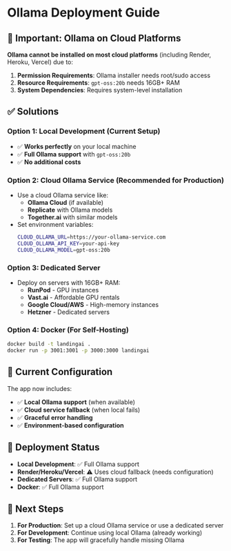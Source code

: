 # Ollama Deployment Guide

## 🚨 Important: Ollama on Cloud Platforms

**Ollama cannot be installed on most cloud platforms** (including Render, Heroku, Vercel) due to:

1. **Permission Requirements**: Ollama installer needs root/sudo access
2. **Resource Requirements**: `gpt-oss:20b` needs 16GB+ RAM
3. **System Dependencies**: Requires system-level installation

## ✅ Solutions

### Option 1: Local Development (Current Setup)
- ✅ **Works perfectly** on your local machine
- ✅ **Full Ollama support** with `gpt-oss:20b`
- ✅ **No additional costs**

### Option 2: Cloud Ollama Service (Recommended for Production)
- Use a cloud Ollama service like:
  - **Ollama Cloud** (if available)
  - **Replicate** with Ollama models
  - **Together.ai** with similar models
- Set environment variables:
  ```bash
  CLOUD_OLLAMA_URL=https://your-ollama-service.com
  CLOUD_OLLAMA_API_KEY=your-api-key
  CLOUD_OLLAMA_MODEL=gpt-oss:20b
  ```

### Option 3: Dedicated Server
- Deploy on servers with 16GB+ RAM:
  - **RunPod** - GPU instances
  - **Vast.ai** - Affordable GPU rentals
  - **Google Cloud/AWS** - High-memory instances
  - **Hetzner** - Dedicated servers

### Option 4: Docker (For Self-Hosting)
```bash
docker build -t landingai .
docker run -p 3001:3001 -p 3000:3000 landingai
```

## 🔧 Current Configuration

The app now includes:
- ✅ **Local Ollama support** (when available)
- ✅ **Cloud service fallback** (when local fails)
- ✅ **Graceful error handling**
- ✅ **Environment-based configuration**

## 🚀 Deployment Status

- **Local Development**: ✅ Full Ollama support
- **Render/Heroku/Vercel**: ⚠️ Uses cloud fallback (needs configuration)
- **Dedicated Servers**: ✅ Full Ollama support
- **Docker**: ✅ Full Ollama support

## 📝 Next Steps

1. **For Production**: Set up a cloud Ollama service or use a dedicated server
2. **For Development**: Continue using local Ollama (already working)
3. **For Testing**: The app will gracefully handle missing Ollama
